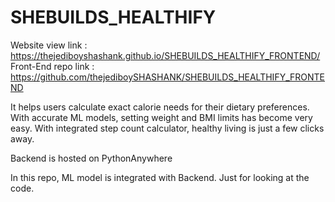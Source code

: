 # SHEBUILDS_HEALTHIFY

Website view link : https://thejediboyshashank.github.io/SHEBUILDS_HEALTHIFY_FRONTEND/
Front-End repo link : https://github.com/thejediboySHASHANK/SHEBUILDS_HEALTHIFY_FRONTEND


It helps users calculate exact calorie needs for their dietary preferences. With accurate ML models, setting weight and BMI limits has become very easy. With integrated step count calculator, healthy living is just a few clicks away.

Backend is hosted on PythonAnywhere

In this repo, ML model is integrated with Backend. Just for looking at the code.
